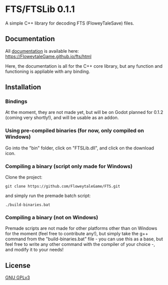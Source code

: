 
# FTS/FTSLib 0.1.1

A simple C++ library for decoding FTS (FloweyTaleSave) files.


## Documentation

All [documentation](https://FloweytaleGame.github.io/fts/html) is available here: https://FloweytaleGame.github.io/fts/html

Here, the documentation is all for the C++ core library, but any function and functioning is appliable with any binding.


## Installation

### Bindings

At the moment, they are not made yet, but will be on Godot planned for 0.1.2 (coming very shortly!), and will be usable as an addon.

### Using pre-compiled binaries (for now, only compiled on Windows)

Go into the "bin" folder, click on "FTSLib.dll", and click on the download icon.

### Compiling a binary (script only made for Windows)

Clone the project:
```
git clone https://github.com/FloweytaleGame/FTS.git
```

and simply run the premade batch script:
```
./build-binaries.bat
```

### Compiling a binary (not on Windows)

Premade scripts are not made for other platforms other than on Windows for the moment (feel free to contribute any!), but simply take the g++ command from the "build-binaries.bat" file - you can use this as a base, but feel free to write any other command with the compiler of your choice -, and modify it to your needs!
## License

[GNU GPLv3](https://www.gnu.org/licenses/gpl-3.0.en.html)